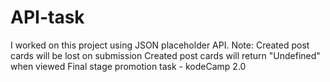 # API-task
I worked on this project using JSON placeholder API. 
Note: 
Created post cards will be lost on submission
Created post cards will return "Undefined" when viewed
Final stage promotion task - kodeCamp 2.0
